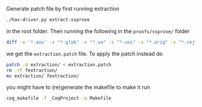 Generate patch file by first running extraction
```bash
./hax-driver.py extract-ssprove
```
in the root folder. Then running the following in the `proofs/ssprove/` folder
```bash
diff -x '*.aux' -x "*.glob" -x "*.vo" -x "*.vos" -x "*.orig" -x "*.rej" -ruN extraction/ fextraction/ > extraction.patch
```
we get the `extraction.patch` file. To apply the patch instead do
```bash
patch -d extraction/ < extraction.patch
rm -rf fextraction/
mv extraction/ fextraction/
```
you might have to (re)generate the makefile to make it run
```bash
coq_makefile -f _CoqProject -o Makefile
```

